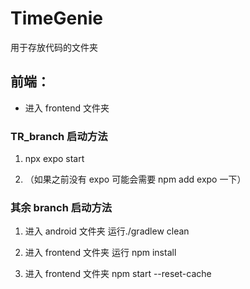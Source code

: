 # TimeGenie

用于存放代码的文件夹

## 前端：

- 进入 frontend 文件夹

### TR_branch 启动方法

1. npx expo start

2. （如果之前没有 expo 可能会需要 npm add expo 一下）

### 其余 branch 启动方法

1. 进入 android 文件夹 运行./gradlew clean

2. 进入 frontend 文件夹 运行 npm install

3. 进入 frontend 文件夹 npm start --reset-cache
